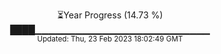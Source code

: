 <p align="center">
⏳Year Progress (14.73 %) <br>
████▁▁▁▁▁▁▁▁▁▁▁▁▁▁▁▁▁▁▁▁▁▁▁▁▁▁ <br>
<sub>Updated: Thu, 23 Feb 2023 18:02:49 GMT</sub>
</p>

